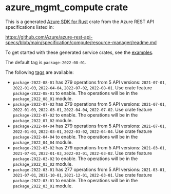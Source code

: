 # azure_mgmt_compute crate

This is a generated [Azure SDK for Rust](https://github.com/Azure/azure-sdk-for-rust) crate from the Azure REST API specifications listed in:

https://github.com/Azure/azure-rest-api-specs/blob/main/specification/compute/resource-manager/readme.md

To get started with these generated service crates, see the [examples](https://github.com/Azure/azure-sdk-for-rust/blob/main/services/README.md#examples).

The default tag is `package-2022-08-01`.

The following [tags](https://github.com/Azure/azure-sdk-for-rust/blob/main/services/tags.md) are available:

- `package-2022-08-01` has 279 operations from 5 API versions: `2021-07-01`, `2022-01-03`, `2022-04-04`, `2022-07-02`, `2022-08-01`. Use crate feature `package-2022-08-01` to enable. The operations will be in the `package_2022_08_01` module.
- `package-2022-07-02` has 279 operations from 5 API versions: `2021-07-01`, `2022-01-03`, `2022-03-01`, `2022-04-04`, `2022-07-02`. Use crate feature `package-2022-07-02` to enable. The operations will be in the `package_2022_07_02` module.
- `package-2022-04-04` has 279 operations from 5 API versions: `2021-07-01`, `2022-01-03`, `2022-03-01`, `2022-03-02`, `2022-04-04`. Use crate feature `package-2022-04-04` to enable. The operations will be in the `package_2022_04_04` module.
- `package-2022-03-02` has 279 operations from 5 API versions: `2021-03-01`, `2021-07-01`, `2022-01-03`, `2022-03-01`, `2022-03-02`. Use crate feature `package-2022-03-02` to enable. The operations will be in the `package_2022_03_02` module.
- `package-2022-03-01` has 277 operations from 5 API versions: `2021-03-01`, `2021-07-01`, `2021-10-01`, `2021-12-01`, `2022-03-01`. Use crate feature `package-2022-03-01` to enable. The operations will be in the `package_2022_03_01` module.